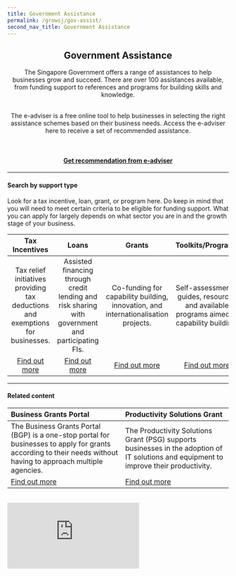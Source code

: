 ```yaml
---
title: Government Assistance
permalink: /growsj/gov-assist/
second_nav_title: Government Assistance
---
```


<center><h2>Government Assistance</h2>

The Singapore Government offers a range of assistances to help businesses grow and succeed. There are over 100 assistances available, from funding support to references and programs for building skills and knowledge.
  
<br>The e-adviser is a free online tool to help businesses in selecting the right assistance schemes based on their business needs. Access the e-adviser here to receive a set of recommended assistance.

<br>
<a href="https://ea-staging.l1t.molb.gov.sg/#/" target="_blank"><h4>Get recommendation from e-adviser</h4></a></center>

***

#### Search by support type

Look for a tax incentive, loan, grant, or program here. Do keep in mind that you will need to meet certain criteria to be eligible for funding support. What you can apply for largely depends on what sector you are in and the growth stage of your business.

| Tax Incentives | Loans | Grants | Toolkits/Programs | 
| :-: | :-: | :-: | :-: |
|Tax relief initiatives providing tax deductions and exemptions for businesses.|Assisted financing through credit lending and risk sharing with government and participating FIs.|Co-funding for capability building, innovation, and internationalisation projects.|Self-assessments, guides, resources and available programs aimed at capability building.|
|[Find out more](https://govtech-gb-staging.netlify.com/growsj/tax-incentives/approved-contract-manufacturer-and-trade-scheme/)|[Find out more](https://govtech-gb-staging.netlify.com/growsj/loans/enterprise-financing-scheme/)|[Find out more](https://govtech-gb-staging.netlify.com/growsj/business-grants-portal/)|[Find out more](https://govtech-gb-staging.netlify.com/growsj/productivity-solutions-grant/)|

***

#### Related content

|Business Grants Portal| Productivity Solutions Grant|
|:--- |:--- |
|The Business Grants Portal (BGP) is a one-stop portal for businesses to apply for grants according to their needs without having to approach multiple agencies.|The Productivity Solutions Grant (PSG) supports businesses in the adoption of IT solutions and equipment to improve their productivity.|
|[Find out more](https://govtech-gb-staging.netlify.com/growsj/business-grants-portal/)|[Find out more](https://govtech-gb-staging.netlify.com/growsj/productivity-solutions-grant/)|


<br />
<div class="bp-youtube">
  <iframe src="https://www.youtube.com/embed/4OkvnEokNHc" frameborder="0" allow="autoplay; encrypted-media" allowfullscreen>  </iframe>
</div>
